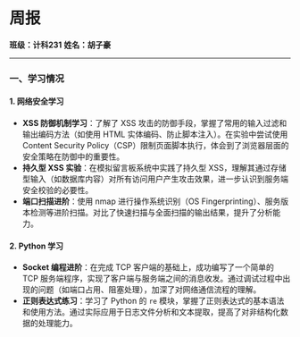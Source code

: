 # 周报

 **班级：计科231**
 **姓名：胡子豪**

------

### 一、学习情况

#### 1. 网络安全学习

- **XSS 防御机制学习**：了解了 XSS 攻击的防御手段，掌握了常用的输入过滤和输出编码方法（如使用 HTML 实体编码、防止脚本注入）。在实验中尝试使用 Content Security Policy（CSP）限制页面脚本执行，体会到了浏览器层面的安全策略在防御中的重要性。
- **持久型 XSS 实验**：在模拟留言板系统中实践了持久型 XSS，理解其通过存储型输入（如数据库内容）对所有访问用户产生攻击效果，进一步认识到服务端安全校验的必要性。
- **端口扫描进阶**：使用 nmap 进行操作系统识别（OS Fingerprinting）、服务版本检测等进阶扫描。对比了快速扫描与全面扫描的输出结果，提升了分析能力。

#### 2. Python 学习

- **Socket 编程进阶**：在完成 TCP 客户端的基础上，成功编写了一个简单的 TCP 服务端程序，实现了客户端与服务端之间的消息收发。通过调试过程中出现的问题（如端口占用、阻塞处理），加深了对网络通信流程的理解。
- **正则表达式练习**：学习了 Python 的 `re` 模块，掌握了正则表达式的基本语法和使用方法。通过实际应用于日志文件分析和文本提取，提高了对非结构化数据的处理能力。